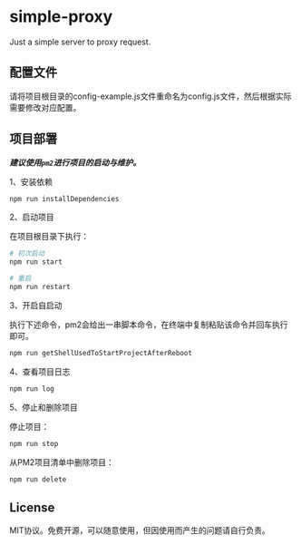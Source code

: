 # simple-proxy

Just a simple server to proxy request.

## 配置文件

请将项目根目录的config-example.js文件重命名为config.js文件，然后根据实际需要修改对应配置。

## 项目部署

***建议使用`pm2`进行项目的启动与维护。***

1、安装依赖

```bash
npm run installDependencies
```

2、启动项目

在项目根目录下执行：

```bash
# 初次启动
npm run start

# 重启
npm run restart
```

3、开启自启动

执行下述命令，pm2会给出一串脚本命令，在终端中复制粘贴该命令并回车执行即可。

```bash
npm run getShellUsedToStartProjectAfterReboot
```

4、查看项目日志

```bash
npm run log
```

5、停止和删除项目

停止项目：

```bash
npm run stop
```

从PM2项目清单中删除项目：

```bash
npm run delete
```

## License

MIT协议。免费开源，可以随意使用，但因使用而产生的问题请自行负责。
